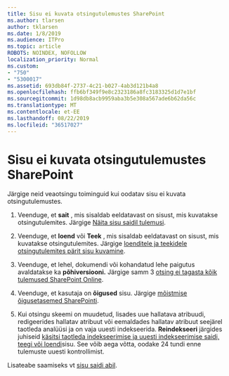 ```yaml
---
title: Sisu ei kuvata otsingutulemustes SharePoint
ms.author: tlarsen
author: tklarsen
ms.date: 1/8/2019
ms.audience: ITPro
ms.topic: article
ROBOTS: NOINDEX, NOFOLLOW
localization_priority: Normal
ms.custom:
- "750"
- "5300017"
ms.assetid: 693db84f-2737-4c21-b027-4ab3d121b4a8
ms.openlocfilehash: ffb6bf349f9e8c2323186a8fc3183325d1d7e1bf
ms.sourcegitcommit: 1d98db8acb9959aba3b5e308a567ade6b62da56c
ms.translationtype: MT
ms.contentlocale: et-EE
ms.lasthandoff: 08/22/2019
ms.locfileid: "36517027"
---
```

# <a name="content-doesnt-appear-in-sharepoint-search-results"></a>Sisu ei kuvata otsingutulemustes SharePoint

Järgige neid veaotsingu toiminguid kui oodatav sisu ei kuvata otsingutulemustes.
  
1. Veenduge, et **sait** , mis sisaldab eeldatavast on sisust, mis kuvatakse otsingutulemites. Järgige [Näita sisu saidil tulemusi](https://docs.microsoft.com/sharepoint/make-site-content-searchable#show-content-on-a-site-in-search-results).

2. Veenduge, et **loend** või **Teek** , mis sisaldab eeldatavast on sisust, mis kuvatakse otsingutulemites. Järgige [loenditele ja teekidele otsingutulemites pärit sisu kuvamine](https://docs.microsoft.com/sharepoint/make-site-content-searchable#show-content-from-lists-or-libraries-in-search-results).

3. Veenduge, et lehel, dokumendi või kohandatud lehe paigutus avaldatakse ka **põhiversiooni.** Järgige samm 3 [otsing ei tagasta kõik tulemused SharePoint Online](https://go.microsoft.com/fwlink/?linkid=874525).

4. Veenduge, et kasutaja on **õigused** sisu. Järgige [mõistmise õigusetasemed SharePointi](https://docs.microsoft.com/sharepoint/understanding-permission-levels).
    
5. Kui otsingu skeemi on muudetud, lisades uue hallatava atribuudi, redigeerides hallatav atribuut või eemaldades hallatav atribuut seejärel taotleda analüüsi ja on vaja uuesti indekseerida. **Reindekseeri** järgides juhiseid [käsitsi taotleda indekseerimise ja uuesti indekseerimise saidi, teegi või loendi](https://docs.microsoft.com/sharepoint/crawl-site-content)sisu. See võib aega võtta, oodake 24 tundi enne tulemuste uuesti kontrollimist.

Lisateabe saamiseks vt [sisu saidi abil](https://docs.microsoft.com/sharepoint/make-site-content-searchable). 
  
